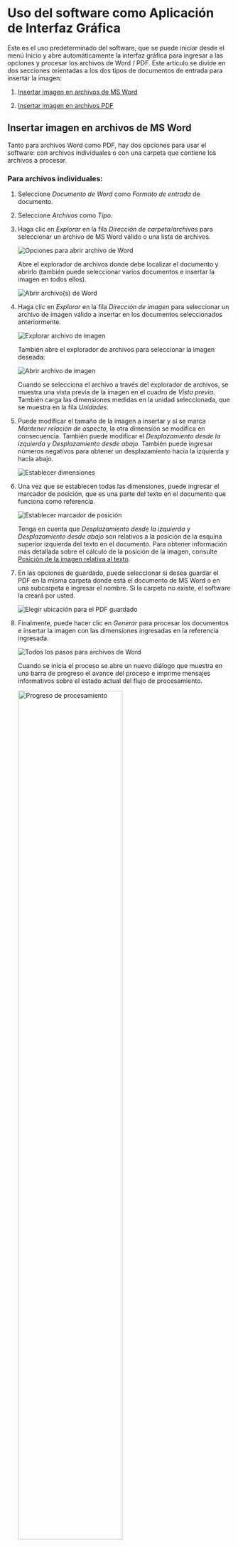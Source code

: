 # Uso del software como Aplicación de Interfaz Gráfica

Este es el uso predeterminado del software, que se puede iniciar desde el menú Inicio y abre automáticamente la interfaz gráfica para ingresar a las opciones y procesar los archivos de Word / PDF. Este artículo se divide en dos secciones orientadas a los dos tipos de documentos de entrada para insertar la imagen:

1. [Insertar imagen en archivos de MS Word](#insertar-imagen-en-archivos-de-ms-word)

2. [Insertar imagen en archivos PDF](#insertar-imagen-en-archivos-pdf)

## Insertar imagen en archivos de MS Word

Tanto para archivos Word como PDF, hay dos opciones para usar el software: con archivos individuales o con una carpeta que contiene los archivos a procesar.

### Para archivos individuales:

1. Seleccione *Documento de Word* como *Formato de entrada* de documento.

2. Seleccione *Archivos* como *Tipo*.

3. Haga clic en *Explorar* en la fila *Dirección de carpeta/archivos* para seleccionar un archivo de MS Word válido o una lista de archivos.

    ![Opciones para abrir archivo de Word](~/images/es/word_file_1_2_3.png "Opciones para abrir archivo de Word")

     Abre el explorador de archivos donde debe localizar el documento y abrirlo (también puede seleccionar varios documentos e insertar la imagen en todos ellos).

    ![Abrir archivo(s) de Word](~/images/es/word_file_3.png "Abrir archivo(s) de Word")

4. Haga clic en *Explorar* en la fila *Dirección de imagen* para seleccionar un archivo de imagen válido a insertar en los documentos seleccionados anteriormente.

    ![Explorar archivo de imagen](~/images/es/word_file_4.png "Explorar archivo de imagen")

    También abre el explorador de archivos para seleccionar la imagen deseada:

    ![Abrir archivo de imagen](~/images/es/word_file_4_1.png "Abrir archivo de imagen")

    Cuando se selecciona el archivo a través del explorador de archivos, se muestra una vista previa de la imagen en el cuadro de *Vista previa*. También carga las dimensiones medidas en la unidad seleccionada, que se muestra en la fila *Unidades*.

5. Puede modificar el tamaño de la imagen a insertar y si se marca *Mantener relación de aspecto*, la otra dimensión se modifica en consecuencia.
    También puede modificar el *Desplazamiento desde la izquierda* y *Desplazamiento desde abajo*. También puede ingresar números negativos para obtener un desplazamiento hacia la izquierda y hacia abajo. 

    ![Establecer dimensiones](~/images/es/word_file_5.png "Establecer dimensiones")

6. Una vez que se establecen todas las dimensiones, puede ingresar el marcador de posición, que es una parte del texto en el documento que funciona como referencia.

    ![Establecer marcador de posición](~/images/es/word_file_6.png "Establecer marcador de posición")

    Tenga en cuenta que *Desplazamiento desde la izquierda* y *Desplazamiento desde abajo* son relativos a la posición de la esquina superior izquierda del texto en el documento. Para obtener información más detallada sobre el cálculo de la posición de la imagen, consulte [Posición de la imagen relativa al texto](position.md#referencia-relativa-al-texto).

7. En las opciones de guardado, puede seleccionar si desea guardar el PDF en la misma carpeta donde está el documento de MS Word o en una subcarpeta e ingresar el nombre. Si la carpeta no existe, el software la creará por usted.

    ![Elegir ubicación para el PDF guardado](~/images/es/word_file_7.png "Elegir ubicación para el PDF guardado")

8. Finalmente, puede hacer clic en *Generar* para procesar los documentos e insertar la imagen con las dimensiones ingresadas en la referencia ingresada.

    ![Todos los pasos para archivos de Word](~/images/es/word_file_8.png "Todos los pasos para archivos de Word")

    Cuando se inicia el proceso se abre un nuevo diálogo que muestra en una barra de progreso el avance del proceso e imprime mensajes informativos sobre el estado actual del flujo de procesamiento.
    
    <img src="~/images/es/word_file_progress.png" alt="Progreso de procesamiento" width="70%"/>

Luego, puede verificar el resultado abriendo el PDF. No olvide cerrar el PDF si desea volver a generarlo; de lo contrario, se producirá un error ya que el software no puede escribir el archivo si está abierto.

![Archivos de documentos de entrada y salida](~/images/es/word_file_diff.png "Archivos de documentos de entrada y salida")

### Para una carpeta que contiene archivos de Word:

Es bastante similar al anterior flujo de trabajo cambiando en el segundo paso:

1. Seleccione *Documento de Word* como tipo de entrada de documento.

2. Seleccione *Carpeta* como *Tipo*.

3. Haga clic en *Explorar* en la fila *Archivos/Ruta de carpeta* para seleccionar la carpeta que contiene los archivos de Word.

    ![Opciones para abrir la carpeta](~/images/es/word_folder_1_2_3.png "Opciones para abrir la carpeta")

     Abre el explorador de carpetas donde debe localizar la carpeta que contiene los archivos de Word.

    <img src="~/images/es/word_folder_3.png" alt="Abrir carpeta" width="50%"/>

A partir de aquí, continúa con los pasos 4 a 8 de [ficheros individuales](#para-archivos-individuales). Al hacer clic en el botón *Generar*, se abre el cuadro de diálogo de progreso que muestra el estado de procesamiento de todos los documentos de Word dentro de la carpeta seleccionada.

<img src="~/images/es/word_folder_progress.png" alt="Progreso de procesamiento" width="70%"/>

Al abrir la carpeta, puede verificar los archivos generados (cada uno por documento de Word que se encuentra en la carpeta seleccionada).

![Carpetas de documentos de entrada y salida](~/images/es/word_folder_diff.png "Carpetas de documentos de entrada y salida")


## Insertar imagen en archivos PDF

A diferencia del caso de los archivos de Word, para PDF hay dos opciones para la referencia: relativa al texto y relativa a la página, mientras que Word solo tiene relativa al texto.

### Con referencia relativa al texto

En este caso, es bastante similar al caso de Word, solo que cambia tanto para los archivos individuales como para los casos de carpetas, el *Formato de entrada* del documento.

#### Para archivos individuales:

1. Seleccione *Documento PDF* como tipo de entrada de documento.

2. Seleccione *Archivos* como *Tipo*.

3. Haga clic en *Explorar* en la fila *Dirección de carpeta/archivos* para seleccionar un archivo PDF válido o una lista de archivos.
    
    ![Opciones para abrir archivo PDF](~/images/es/pdf_file_1_2_3.png "Opciones para abrir archivo PDF")

     Abre el explorador de archivos donde debes localizar el documento y abrirlo (también puedes seleccionar varios documentos e insertar la imagen en todos ellos).

    ![Abrir archivo(s) PDF](~/images/es/pdf_file_3.png "Abrir archivo(s) PDF")

Continúe del 4 al 8 como el caso de [Word para archivos individuales](#insertar-imagen-en-archivos-de-ms-word). Asegúrese de que la opción *Relativo al texto* esté seleccionada en la fila *Tipo de referencia*.

Después de que el programa haya completado esa tarea con éxito, puede verificar el PDF resultante en la subcarpeta creada (con el nombre PDF, si no se cambió en las opciones) en el directorio del archivo original.

![Archivos de documentos de entrada y salida](~/images/es/pdf_file_diff.png "Archivos de documentos de entrada y salida")

#### Para una carpeta que contiene archivos PDF:

1. Seleccione *Documento PDF* como tipo de entrada de documento.

2. Seleccione *Carpeta* como *Tipo*.

3. Haga clic en *Explorar* en la fila *Dirección de archivo/carpeta* para seleccionar la carpeta que contiene los archivos PDF.

    ![Opciones para abrir la carpeta](~/images/es/pdf_folder_1_2_3.png "Opciones para abrir la carpeta")

     Abre el explorador de carpetas donde debe localizar la carpeta que contiene los archivos PDF.

    <img src="~/images/es/pdf_folder_3.png" alt="Abrir carpeta" width="50%"/>

A partir de aquí se continúa con los 4 a los 8 pasos de [Word para archivos individuales](#insertar-imagen-en-archivos-de-ms-word). Al hacer clic en el botón *Generar*, se abre el cuadro de diálogo de progreso que muestra el estado de procesamiento de todos los documentos PDF dentro de la carpeta seleccionada.

<img src="~/images/es/pdf_folder_progress.png" alt="Progreso de procesamiento" width="70%"/>

Al abrir la carpeta, puede verificar los archivos generados (cada uno por documento pdf de entrada que se encuentra en la carpeta seleccionada).

![Carpetas de documentos de entrada y salida](~/images/es/pdf_folder_diff.png "Carpetas de documentos de entrada y salida")


### Con referencia relativa a la página

En este caso varía, ya que incorpora sus propias opciones para referir la posición de la imagen con respecto a la página.

#### Para archivos individuales:

1. Seleccione *Documento PDF* como tipo de entrada de documento.

2. Seleccione *Archivos* como *Tipo*.

3. Haga clic en *Explorar* en la fila *Dirección de carpeta/archivos* para seleccionar un archivo PDF válido o una lista de archivos.

4. Haga clic en *Explorar* en la fila *Dirección de imagen* para seleccionar un archivo de imagen válido para insertar en los documentos seleccionados anteriormente.
    Cuando se selecciona el archivo a través del explorador de archivos, se muestra una vista previa de la imagen en el cuadro de vista previa. También carga las dimensiones medidas en la unidad seleccionada, que se muestra en la fila *Unidades*.

5. Puede modificar el tamaño de la imagen a insertar y si se marca *Mantener relación de aspecto*, la otra dimensión se modifica en consecuencia.
    También puede modificar el *Desplazamiento desde la izquierda* y *Desplazamiento desde abajo*. También puede ingresar números negativos para obtener un desplazamiento hacia la derecha y hacia abajo.

    ![Establecer dimensiones](~/images/es/pdf_file_page_1_to_5.png "Establecer dimensiones")

6. Seleccione la opción *Relativo a la página* en la fila *Tipo de referencia*.

7. Ingrese el número de página y seleccione qué esquina de la página será la referencia de página para la inserción de la imagen. Para obtener información más detallada sobre el cálculo de la posición de la imagen con respecto a la página, consulte [Posición de la imagen con respecto a la página] (position.md#referencia-relativa-a-la-página).

    ![Establecer referencia de página](~/images/es/pdf_file_page_6_7.png "Establecer referencia de página")

8. Puede modificar el nombre de la subcarpeta donde se exportarán los documentos, si lo desea.

9. Haga clic en *Generar* para crear un nuevo documento PDF con la imagen insertada.

    ![Todos los pasos](~/images/es/pdf_file_page_9.png "Todos los pasos")

    Cuando se inicia el proceso se abre un nuevo diálogo que muestra en una barra de progreso el avance del proceso e imprime mensajes informativos sobre el estado actual del flujo de procesamiento.
    
    <img src="~/images/es/pdf_file_page_progress.png" alt="Progreso de procesamiento" width="70%"/>

Luego, puede verificar el resultado abriendo el PDF. No olvide cerrar el PDF si desea volver a generarlo; de lo contrario, se producirá un error ya que el software no puede escribir el archivo si está abierto.

![Archivos de documentos de entrada y salida](~/images/es/pdf_file_page_diff.png "Archivos de documentos de entrada y salida")

#### Para una carpeta que contiene archivos PDF:

1. Seleccione *Documento PDF* como tipo de entrada de documento.

2. Seleccione *Carpeta* como *Tipo*.

3. Haga clic en *Explorar* en la fila *Dirección de archivo/carpeta* para seleccionar la carpeta que contiene los archivos PDF.

    ![Opciones para abrir la carpeta](~/images/es/pdf_folder_1_2_3.png "Opciones para abrir la carpeta")

     Abre el explorador de carpetas donde debe localizar la carpeta que contiene los archivos PDF.

<img src="~/images/es/pdf_folder_3.png" alt="Abrir carpeta" width="50%"/>

A partir de aquí se continúa con los pasos 4 al 8 de [archivos individuales](#para-archivos-individuales-2). Asegúrese de que la referencia esté establecida en *Relativo a la página* como se especifica en el paso 6. Al hacer clic en el botón *Generar*, se abre el cuadro de diálogo de progreso que muestra el estado de procesamiento de todos los documentos PDF dentro de la carpeta seleccionada.

<img src="~/images/es/pdf_folder_page_progress.png" alt="Progreso de procesamiento" width="70%"/>

Al abrir la carpeta, puede verificar los archivos generados (cada uno por documento pdf de entrada que se encuentra en la carpeta seleccionada).

![Carpetas de documentos de entrada y salida](~/images/es/pdf_folder_diff.png "Carpetas de documentos de entrada y salida")